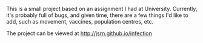 This is a small project based on an assignment I had at University. Currently, it's probably full of bugs, and given time, there are a few things I'd like to add, such as movement, vaccines, population centres, etc.

The project can be viewed at http://jsrn.github.io/infection
